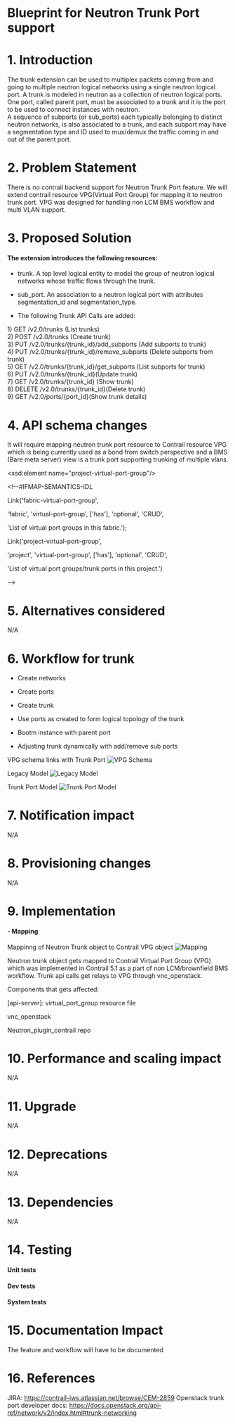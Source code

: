 # Blueprint for Neutron Trunk Port support

# 1. Introduction

The trunk extension can be used to multiplex packets coming from and
going to multiple neutron logical networks using a single neutron
logical port. A trunk is modeled in neutron as a collection of neutron
logical ports.\
One port, called parent port, must be associated to a trunk and it is
the port to be used to connect instances with neutron.\
A sequence of subports (or sub\_ports) each typically belonging to
distinct neutron networks, is also associated to a trunk, and each
subport may have a segmentation type and ID used to mux/demux the
traffic coming in and out of the parent port.

# 2. Problem Statement

There is no contrail backend support for Neutron Trunk Port feature. We
will extend contrail resource VPG(Virtual Port Group) for mapping it to
neutron trunk port. VPG was designed for handling non LCM BMS workflow
and multi VLAN support.

# 3. Proposed Solution

#### The extension introduces the following resources:

-   trunk. A top level logical entity to model the group of neutron
    logical networks whose traffic flows through the trunk.

-   sub\_port. An association to a neutron logical port with attributes
    segmentation\_id and segmentation\_type.

-   The following Trunk API Calls are added:

1\) GET /v2.0/trunks (List trunks)\
2) POST /v2.0/trunks (Create trunk)\
3) PUT /v2.0/trunks/{trunk\_id}/add\_subports (Add subports to trunk)\
4) PUT /v2.0/trunks/{trunk\_id}/remove\_subports (Delete subports from
trunk)\
5) GET /v2.0/trunks/{trunk\_id}/get\_subports (List subports for trunk)\
6) PUT /v2.0/trunks/{trunk\_id}(Update trunk)\
7) GET /v2.0/trunks/{trunk\_id} (Show trunk)\
8) DELETE /v2.0/trunks/{trunk\_id}(Delete trunk)\
9) GET /v2.0/ports/{port\_id}(Show trunk details)

# 4. API schema changes

It will require mapping neutron trunk port resource to Contrail resource
VPG which is being currently used as a bond from switch perspective and
a BMS (Bare meta server) view is a trunk port supporting trunking of
multiple vlans.

\<xsd:element name=\"project-virtual-port-group\"/\>

\<!\--\#IFMAP-SEMANTICS-IDL

Link(\'fabric-virtual-port-group\',

\'fabric\', \'virtual-port-group\', \[\'has\'\], \'optional\', \'CRUD\',

\'List of virtual port groups in this fabric.\');

Link(\'project-virtual-port-group\',

\'project\', \'virtual-port-group\', \[\'has\'\], \'optional\',
\'CRUD\',

\'List of virtual port groups/trunk ports in this project.\')

\--\>

# 5. Alternatives considered
N/A

# 6. Workflow for trunk

-   Create networks

-   Create ports

-   Create trunk

-   Use ports as created to form logical topology of the trunk

-   Bootm instance with parent port

-   Adjusting trunk dynamically with add/remove sub ports

VPG schema links with Trunk Port
![VPG Schema](images/vpglinks.png)

Legacy Model
![Legacy Model](images/legacymodel.png)

Trunk Port Model
![Trunk Port Model](images/trunkmodel.png)

# 7. Notification impact
N/A

# 8. Provisioning changes
N/A

# 9. Implementation

#### - Mapping

Mappinng of Neutron Trunk object to Contrail VPG object 
![Mapping](images/mapping.png)

Neutron trunk object gets mapped to Contrail Virtual Port Group (VPG)
which was implemented in Contrail 5.1 as a part of non LCM/brownfield
BMS workflow. Trunk api calls get relays to VPG through vnc\_openstack.

Components that gets affected:

\[api-server\]: virtual\_port\_group resource file

vnc\_openstack

Neutron\_plugin\_contrail repo

# 10. Performance and scaling impact
N/A

# 11. Upgrade
N/A

# 12. Deprecations
N/A

# 13. Dependencies
N/A

# 14. Testing
#### Unit tests
#### Dev tests
#### System tests

# 15. Documentation Impact
The feature and workflow will have to be documented

# 16. References
JIRA: https://contrail-jws.atlassian.net/browse/CEM-2859
Openstack trunk port developer docs: https://docs.openstack.org/api-ref/network/v2/index.html#trunk-networking
